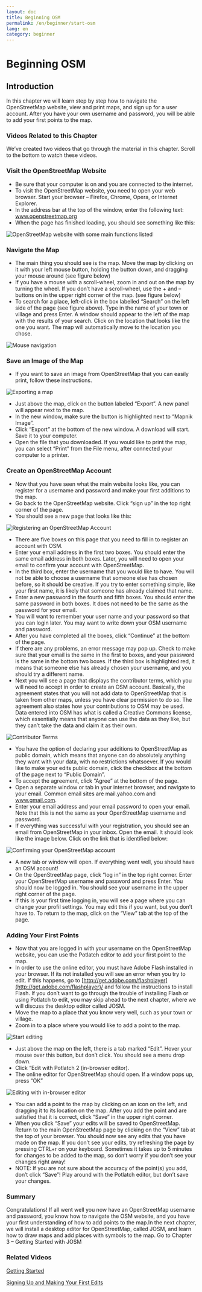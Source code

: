 ```yaml
---
layout: doc
title: Beginning OSM
permalink: /en/beginner/start-osm
lang: en
category: beginner
---
```


Beginning OSM
=============

Introduction
------------

In this chapter we will learn step by step how to navigate the
OpenStreetMap website, view and print maps, and sign up for a user
account. After you have your own username and password, you will be able
to add your first points to the map.

### Videos Related to this Chapter

We’ve created two videos that go through the material in this chapter.
Scroll to the bottom to watch these videos.

### Visit the OpenStreetMap Website

-   Be sure that your computer is on and you are connected to the
    internet.
-   To visit the OpenStreetMap website, you need to open your web
    browser. Start your browser – Firefox, Chrome, Opera, or Internet
    Explorer.
-   In the address bar at the top of the window, enter the following
    text: www.openstreetmap.org
-   When the page has finished loading, you should see something like
    this:

![OpenStreetMap website with some main functions listed
]({{site.baseurl}}/images/en/osm_website.jpeg)

### Navigate the Map

-   The main thing you should see is the map. Move the map by clicking
    on it with your left mouse button, holding the button down, and
    dragging your mouse around (see figure below)
-   If you have a mouse with a scroll-wheel, zoom in and out on the map
    by turning the wheel. If you don’t have a scroll-wheel, use the +
    and – buttons on in the upper right corner of the map. (see figure
    below)
-   To search for a place, left-click in the box labelled “Search” on
    the left side of the page (see figure above). Type in the name of
    your town or village and press Enter. A window should appear to the
    left of the map with the results of your search. Click on the
    location that looks like the one you want. The map will
    automatically move to the location you chose.

![Mouse navigation ]({{site.baseurl}}/images/en/mouse.jpeg)

### Save an Image of the Map

-   If you want to save an image from OpenStreetMap that you can easily
    print, follow these instructions.

![Exporting a map ]({{site.baseurl}}/images/en/export.jpeg)

-   Just above the map, click on the button labeled “Export”. A new
    panel will appear next to the map.
-   In the new window, make sure the button is highlighted next to
    “Mapnik Image”.
-   Click “Export” at the bottom of the new window. A download will
    start. Save it to your computer.
-   Open the file that you downloaded. If you would like to print the
    map, you can select “Print” from the File menu, after connected your
    computer to a printer.

### Create an OpenStreetMap Account

-   Now that you have seen what the main website looks like, you can
    register for a username and password and make your first additions
    to the map.
-   Go back to the OpenStreetMap website. Click “sign up” in the top
    right corner of the page.
-   You should see a new page that looks like this:

![Registering an OpenStreetMap Account ]({{site.baseurl}}/images/en/register.png)

-   There are five boxes on this page that you need to fill in to
    register an account with OSM.
-   Enter your email address in the first two boxes. You should enter
    the same email address in both boxes. Later, you will need to open
    your email to confirm your account with OpenStreetMap.
-   In the third box, enter the username that you would like to have.
    You will not be able to choose a username that someone else has
    chosen before, so it should be creative. If you try to enter
    something simple, like your first name, it is likely that someone
    has already claimed that name.
-   Enter a new password in the fourth and fifth boxes. You should enter
    the same password in both boxes. It does not need to be the same as
    the password for your email.
-   You will want to remember your user name and your password so that
    you can login later. You may want to write down your OSM username
    and password.
-   After you have completed all the boxes, click “Continue” at the
    bottom of the page.
-   If there are any problems, an error message may pop up. Check to
    make sure that your email is the same in the first to boxes, and
    your password is the same in the bottom two boxes. If the third box
    is highlighted red, it means that someone else has already chosen
    your username, and you should try a different name.
-   Next you will see a page that displays the contributor terms, which
    you will need to accept in order to create an OSM account.
    Basically, the agreement states that you will not add data to
    OpenStreetMap that is taken from other maps, unless you have clear
    permission to do so. The agreement also states how your
    contributions to OSM may be used. Data entered into OSM has what is
    called a Creative Commons license, which essentially means that
    anyone can use the data as they like, but they can’t take the data
    and claim it as their own.

![Contributor Terms ]({{site.baseurl}}/images/en/terms.png)

-   You have the option of declaring your additions to OpenStreetMap as
    public domain, which means that anyone can do absolutely anything
    they want with your data, with no restrictions whatsoever. If you
    would like to make your edits public domain, click the checkbox at
    the bottom of the page next to “Public Domain”.
-   To accept the agreement, click “Agree” at the bottom of the page.
-   Open a separate window or tab in your internet browser, and navigate
    to your email. Common email sites are mail.yahoo.com and
    www.gmail.com.
-   Enter your email address and your email password to open your email.
    Note that this is not the same as your OpenStreetMap username and
    password.
-   If everything was successful with your registration, you should see
    an email from OpenStreetMap in your inbox. Open the email. It should
    look like the image below. Click on the link that is identified
    below:

![Confirming your OpenStreetMap account ]({{site.baseurl}}/images/en/confirm.png)

-   A new tab or window will open. If everything went well, you should
    have an OSM account!
-   On the OpenStreetMap page, click “log in” in the top right corner.
    Enter your OpenStreetMap username and password and press Enter. You
    should now be logged in. You should see your username in the upper
    right corner of the page.
-   If this is your first time logging in, you will see a page where you
    can change your profil settings. You may edit this if you want, but
    you don’t have to. To return to the map, click on the “View” tab at
    the top of the page.

### Adding Your First Points

-   Now that you are logged in with your username on the OpenStreetMap
    website, you can use the Potlatch editor to add your first point to
    the map.
-   In order to use the online editor, you must have Adobe Flash
    installed in your browser. If its not installed you will see an
    error when you try to edit. If this happens, go to
    [http://get.adobe.com/flashplayer](http://get.adobe.com/flashplayer)/
    and follow the instructions to install Flash. If you don’t want to
    go through the trouble of installing Flash or using Potlatch to
    edit, you may skip ahead to the next chapter, where we will discuss
    the desktop editor called JOSM.
-   Move the map to a place that you know very well, such as your town
    or village.
-   Zoom in to a place where you would like to add a point to the map.

![Start editing ]({{site.baseurl}}/images/en/editing.jpeg)

-   Just above the map on the left, there is a tab marked “Edit”. Hover
    your mouse over this button, but don’t click. You should see a menu
    drop down.
-   Click “Edit with Potlatch 2 (in-browser editor).
-   The online editor for OpenStreetMap should open. If a window pops
    up, press “OK”

![Editing with in-browser editor ]({{site.baseurl}}/images/en/editing_browser.jpeg)

-   You can add a point to the map by clicking on an icon on the left,
    and dragging it to its location on the map. After you add the point
    and are satisfied that it is correct, click “Save” in the upper
    right corner.
-   When you click “Save” your edits will be saved to OpenStreetMap.
    Return to the main OpenStreetMap page by clicking on the “View” tab
    at the top of your browser. You should now see any edits that you
    have made on the map. If you don’t see your edits, try refreshing
    the page by pressing CTRL+r on your keyboard. Sometimes it takes up
    to 5 minutes for changes to be added to the map, so don’t worry if
    you don’t see your changes right away!
-   NOTE: If you are not sure about the accuracy of the point(s) you
    add, don’t click “Save”! Play around with the Potlatch editor, but
    don’t save your changes.

### Summary

Congratulations! If all went well you now have an OpenStreetMap username
and password, you know how to navigate the OSM website, and you have
your first understanding of how to add points to the map.In the next
chapter, we will install a desktop editor for OpenStreetMap, called
JOSM, and learn how to draw maps and add places with symbols to the map.
Go to Chapter 3 – Getting Started with JOSM

### Related Videos

[Getting Started](http://www.youtube.com/watch?v=P8qKaL9IGjk/)

[Signing Up and Making Your First
Edits](http://www.youtube.com/watch?v=tXDWxGUp8N0/)
